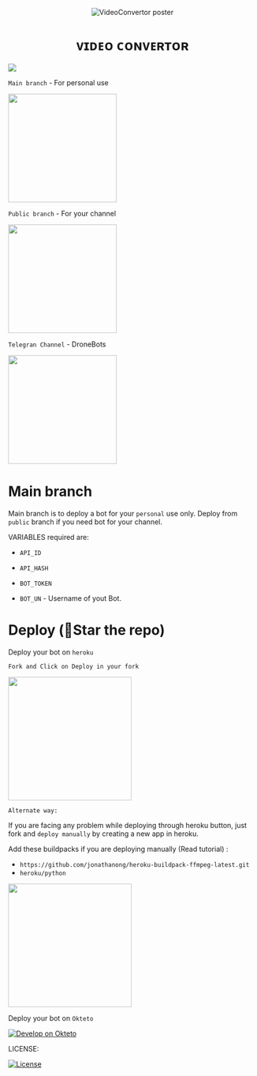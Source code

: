 <p align="center">
  <img src="./LOCAL/Wavy_Lst-14_Single-06.jpg" alt="VideoConvertor poster">
</p>
<h1 align="center">
  <b>ᴠɪᴅᴇᴏ ᴄᴏɴᴠᴇʀᴛᴏʀ</b>
</h1>


<p align="left"><a href="https://github.com/Galib792/VIDEOconvertor"><img src="https://github-readme-stats.vercel.app/api/pin?username=vasusen-code&show_icons=true&theme=dracula&hide_border=true&repo=VideoConvertor"></a></p>
  
`Main branch` - For personal use
<p align="left">
<a href="https://github.com/Galib792/VIDEOconvertor/tree/main"> <img src="https://img.shields.io/badge/Github-main%20branch-blueviolet?style=for-the-badge&logo=github" width="220""/></a>
</p>

`Public branch` - For your channel
<p align="left">
<a href="https://github.com/Galib792/VIDEOconvertor/tree/public"> <img src="https://img.shields.io/badge/Github-public%20branch-blueviolet?style=for-the-badge&logo=github" width="220""/></a>
</p>

`Telegran Channel` - DroneBots
<p><a href="https://t.me/MalappuramTechy"> <img src="https://img.shields.io/badge/Telegram-Join%20Channel-gold?style=for-the-badge&logo=telegram" width="220""/></a></p>

# Main branch
Main branch is to deploy a bot for your `personal` use only. Deploy from `public` branch if you need bot for your channel. 

VARIABLES required are:

* `API_ID`

* `API_HASH`

* `BOT_TOKEN`

* `BOT_UN` - Username of yout Bot.

# Deploy (🌟Star the repo) 

Deploy your bot on `heroku`
  
`Fork and Click on Deploy in your fork`
<p><a href="https://heroku.com/deploy"> <img src="https://img.shields.io/badge/Deploy%20To%20Heroku-black?style=for-the-badge&logo=heroku" width="250""/></a></p>

`Alternate way:`

If you are facing any problem while deploying through heroku button, just fork and `deploy manually` by creating a new app in heroku.

Add these buildpacks if you are deploying manually (Read tutorial) : 

- `https://github.com/jonathanong/heroku-buildpack-ffmpeg-latest.git`
- `heroku/python`

<p><a href="https://telegra.ph/Manual-Deploy-Video-Convertor-12-31"> <img src="https://img.shields.io/badge/Manual%20Deploy%20Tutorial-grey?style=for-the-badge&logo=telegraph" width="250""/></a></p>

Deploy your bot on `Okteto`
  
[![Develop on Okteto](https://okteto.com/develop-okteto.svg)](https://cloud.okteto.com)

LICENSE:

[![License](https://www.gnu.org/graphics/gplv3-127x51.png)](LICENSE)


